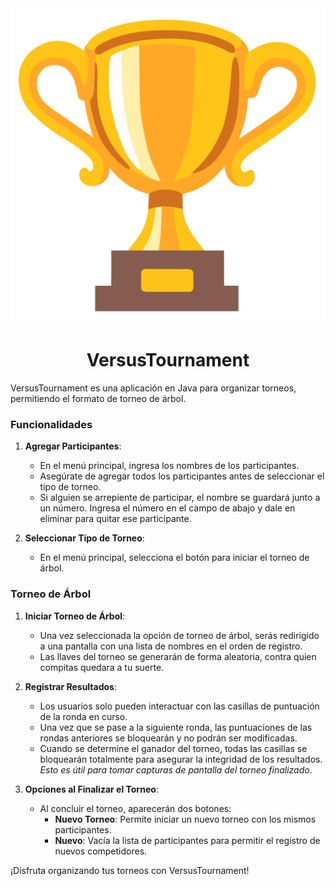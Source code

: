 <div align="center">
  <img src="src/img/ico.png" alt="VersusTournament Logo">
  <h1>VersusTournament</h1>
</div>

VersusTournament es una aplicación en Java para organizar torneos, permitiendo el formato de torneo de árbol.

### Funcionalidades

1. **Agregar Participantes**: 
    - En el menú principal, ingresa los nombres de los participantes.
    - Asegúrate de agregar todos los participantes antes de seleccionar el tipo de torneo.
    - Si alguien se arrepiente de participar, el nombre se guardará junto a un número. Ingresa el número en el campo de abajo y dale en eliminar para quitar ese participante.

2. **Seleccionar Tipo de Torneo**: 
    - En el menú principal, selecciona el botón para iniciar el torneo de árbol.

### Torneo de Árbol

1. **Iniciar Torneo de Árbol**:
    - Una vez seleccionada la opción de torneo de árbol, serás redirigido a una pantalla con una lista de nombres en el orden de registro.
    - Las llaves del torneo se generarán de forma aleatoria, contra quien compitas quedara a tu suerte.

2. **Registrar Resultados**:
    - Los usuarios solo pueden interactuar con las casillas de puntuación de la ronda en curso.
    - Una vez que se pase a la siguiente ronda, las puntuaciones de las rondas anteriores se bloquearán y no podrán ser modificadas.
    - Cuando se determine el ganador del torneo, todas las casillas se bloquearán totalmente para asegurar la integridad de los resultados. *Esto es útil para tomar capturas de pantalla del torneo finalizado*.

3. **Opciones al Finalizar el Torneo**:
    - Al concluir el torneo, aparecerán dos botones:
        - **Nuevo Torneo**: Permite iniciar un nuevo torneo con los mismos participantes.
        - **Nuevo**: Vacía la lista de participantes para permitir el registro de nuevos competidores.

¡Disfruta organizando tus torneos con VersusTournament!
